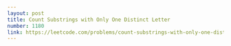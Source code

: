 ```yaml
---
layout: post
title: Count Substrings with Only One Distinct Letter
number: 1180
link: https://leetcode.com/problems/count-substrings-with-only-one-distinct-letter
---
```


